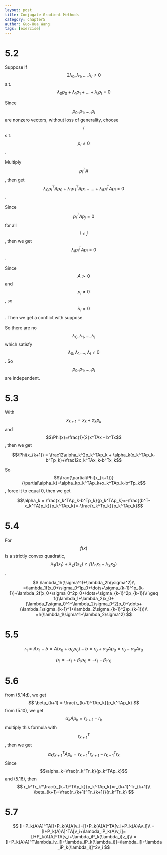 ```yaml
---
layout: post
title: Conjugate Gradient Methods
category: chapter5
author: Guo-Hua Wang
tags: [exercise]
---
```


# 5.2

Suppose if $$\exists \lambda_0,\lambda_1,\dots,\lambda_l \neq0$$ s.t. $$\lambda_0p_0+\lambda_1p_1+\dots+\lambda_lp_l=0$$ 

Since $$p_0,p_1,\dots,p_l$$ are nonzero vectors, without loss of generality, choose $$i$$ s.t. $$p_i \neq 0$$. 

Multiply $$p_i^TA$$, then get $$\lambda_0p_{i}^{T}Ap_0 + \lambda_1p_1^TAp_1 + \dots + \lambda_lp_l^TAp_l = 0$$.

Since $$p_i^TAp_j = 0$$ for all $$i \neq j$$, then we get $$\lambda_ip_i^TAp_i = 0$$.

Since $$A\succ 0 $$ and $$p_i \neq 0$$, so $$\lambda_i = 0$$. Then we get a conflict with suppose.

So there are no $$\lambda_0,\lambda_1,\dots,\lambda_l $$ which satisfy $$\lambda_0,\lambda_1,\dots,\lambda_l \neq0$$. So $$p_0,p_1,\dots,p_l$$ are independent.

# 5.3

With $$x_{k+1} = x_k + \alpha_kp_k$$ and $$\Phi(x)=\frac{1}{2}x^TAx - b^Tx$$, then we get

$$\Phi(x_{k+1}) = \frac12\alpha_k^2p_k^TAp_k + \alpha_k(x_k^TAp_k-b^Tp_k)+\frac12x_k^TAx_k-b^Tx_k$$

So $$\frac{\partial\Phi(x_{k+1})}{\partial\alpha_k}=\alpha_kp_k^TAp_k+x_k^TAp_k-b^Tp_k$$, force it to equal 0, then we get

$$\alpha_k = \frac{x_k^TAp_k-b^Tp_k}{p_k^TAp_k}=-\frac{(b^T-x_k^TA)p_k}{p_k^TAp_k}=-\frac{r_k^Tp_k}{p_k^TAp_k}$$

# 5.4

For $$f(x)$$ is a strictly convex quadratic, $$\lambda_1f(x_1)+\lambda_2f(x_2)\geq f(\lambda_1x_1+\lambda_2x_2)$$.

$$
\lambda_1h(\sigma^1)+\lambda_2h(\sigma^2)\\
=\lambda_1f(x_0+\sigma_0^1p_0+\dots+\sigma_{k-1}^1p_{k-1})+\lambda_2f(x_0+\sigma_0^2p_0+\dots+\sigma_{k-1}^2p_{k-1})\\
\geq f((\lambda_1+\lambda_2)x_0+(\lambda_1\sigma_0^1+\lambda_2\sigma_0^2)p_0+\dots+(\lambda_1\sigma_{k-1}^1+\lambda_2\sigma_{k-1}^2)p_{k-1}))\\
=h(\lambda_1\sigma^1+\lambda_2\sigma^2)
$$

# 5.5

$$
r_1 = Ax_1-b=A(x_0+\alpha_0p_0)-b=r_0+\alpha_0Ap_0=r_0-\alpha_0Ar_0
$$

$$
p_1=-r_1+\beta_1p_0=-r_1-\beta_1r_0
$$

# 5.6

from (5.14d), we get
$$
\beta_{k+1} = \frac{r_{k+1}^TAp_k}{p_k^TAp_k}
$$
from (5.10), we get
$$
\alpha_kAp_k=r_{k+1}-r_{k}
$$
multiply this formula with $$r_{k+1}^T$$, then we get
$$
\alpha_kr_{k+1}^TAp_k=r_{k+1}^Tr_{k+1}-r_{k+1}^Tr_k
$$
Since $$\alpha_k=\frac{r_k^Tr_k}{p_k^TAp_k}$$ and (5.16), then
$$
r_k^Tr_k*\frac{r_{k+1}^TAp_k}{p_k^TAp_k}=r_{k+1}^Tr_{k+1}\\
\beta_{k+1}=\frac{r_{k+1}^Tr_{k+1}}{r_k^Tr_k}
$$

# 5.7

$$
[I+P_k(A)A]^TA[I+P_k(A)A]v_i=[I+P_k(A)A]^TA[v_i+P_k(A)Av_i]\\
=[I+P_k(A)A]^TA[v_i+\lambda_iP_k(A)v_i]=[I+P_k(A)A]^TA[v_i+\lambda_iP_k(\lambda_i)v_i]\\
=[I+P_k(A)A]^T\lambda_iv_i[I+\lambda_iP_k(\lambda_i)]=\lambda_i[I+\lambda_iP_k(\lambda_i)]^2v_i
$$











